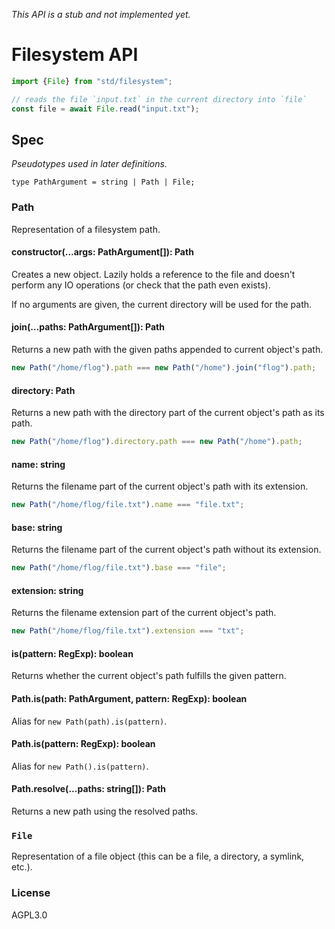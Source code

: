 *This API is a stub and not implemented yet.*

# Filesystem API

```js
import {File} from "std/filesystem";

// reads the file `input.txt` in the current directory into `file`
const file = await File.read("input.txt");
```

## Spec

*Pseudotypes used in later definitions.*

```
type PathArgument = string | Path | File;
```

### Path

Representation of a filesystem path.

#### constructor(...args: PathArgument[]): Path

Creates a new object. Lazily holds a reference to the file and doesn't perform
any IO operations (or check that the path even exists).

If no arguments are given, the current directory will be used for the path.

#### join(...paths: PathArgument[]): Path

Returns a new path with the given paths appended to current object's path.

```js
new Path("/home/flog").path === new Path("/home").join("flog").path;
```

#### directory: Path
Returns a new path with the directory part of the current object's path as
its path.

```js
new Path("/home/flog").directory.path === new Path("/home").path;
```

#### name: string
Returns the filename part of the current object's path with its extension.

```js
new Path("/home/flog/file.txt").name === "file.txt";
```

#### base: string
Returns the filename part of the current object's path without its extension.

```js
new Path("/home/flog/file.txt").base === "file";
```

#### extension: string
Returns the filename extension part of the current object's path.

```js
new Path("/home/flog/file.txt").extension === "txt";
```

#### is(pattern: RegExp): boolean
Returns whether the current object's path fulfills the given pattern.

#### Path.is(path: PathArgument, pattern: RegExp): boolean
Alias for `new Path(path).is(pattern)`.

#### Path.is(pattern: RegExp): boolean
Alias for `new Path().is(pattern)`.

#### Path.resolve(...paths: string[]): Path
Returns a new path using the resolved paths.

### `File`

Representation of a file object (this can be a file, a directory, a symlink,
etc.).

### License

AGPL3.0
